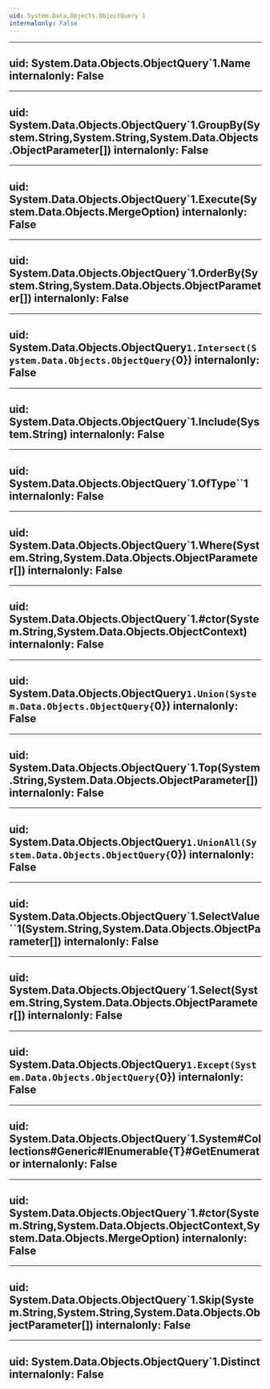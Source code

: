 ```yaml
---
uid: System.Data.Objects.ObjectQuery`1
internalonly: False
---
```


---
uid: System.Data.Objects.ObjectQuery`1.Name
internalonly: False
---

---
uid: System.Data.Objects.ObjectQuery`1.GroupBy(System.String,System.String,System.Data.Objects.ObjectParameter[])
internalonly: False
---

---
uid: System.Data.Objects.ObjectQuery`1.Execute(System.Data.Objects.MergeOption)
internalonly: False
---

---
uid: System.Data.Objects.ObjectQuery`1.OrderBy(System.String,System.Data.Objects.ObjectParameter[])
internalonly: False
---

---
uid: System.Data.Objects.ObjectQuery`1.Intersect(System.Data.Objects.ObjectQuery{`0})
internalonly: False
---

---
uid: System.Data.Objects.ObjectQuery`1.Include(System.String)
internalonly: False
---

---
uid: System.Data.Objects.ObjectQuery`1.OfType``1
internalonly: False
---

---
uid: System.Data.Objects.ObjectQuery`1.Where(System.String,System.Data.Objects.ObjectParameter[])
internalonly: False
---

---
uid: System.Data.Objects.ObjectQuery`1.#ctor(System.String,System.Data.Objects.ObjectContext)
internalonly: False
---

---
uid: System.Data.Objects.ObjectQuery`1.Union(System.Data.Objects.ObjectQuery{`0})
internalonly: False
---

---
uid: System.Data.Objects.ObjectQuery`1.Top(System.String,System.Data.Objects.ObjectParameter[])
internalonly: False
---

---
uid: System.Data.Objects.ObjectQuery`1.UnionAll(System.Data.Objects.ObjectQuery{`0})
internalonly: False
---

---
uid: System.Data.Objects.ObjectQuery`1.SelectValue``1(System.String,System.Data.Objects.ObjectParameter[])
internalonly: False
---

---
uid: System.Data.Objects.ObjectQuery`1.Select(System.String,System.Data.Objects.ObjectParameter[])
internalonly: False
---

---
uid: System.Data.Objects.ObjectQuery`1.Except(System.Data.Objects.ObjectQuery{`0})
internalonly: False
---

---
uid: System.Data.Objects.ObjectQuery`1.System#Collections#Generic#IEnumerable{T}#GetEnumerator
internalonly: False
---

---
uid: System.Data.Objects.ObjectQuery`1.#ctor(System.String,System.Data.Objects.ObjectContext,System.Data.Objects.MergeOption)
internalonly: False
---

---
uid: System.Data.Objects.ObjectQuery`1.Skip(System.String,System.String,System.Data.Objects.ObjectParameter[])
internalonly: False
---

---
uid: System.Data.Objects.ObjectQuery`1.Distinct
internalonly: False
---
